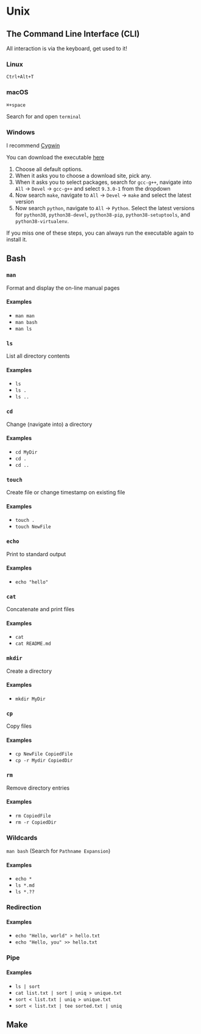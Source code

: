 # Unix

## The Command Line Interface (CLI)

All interaction is via the keyboard, get used to it!

### Linux

`Ctrl+Alt+T`

### macOS

`⌘+space`

Search for and open `terminal`

### Windows

I recommend [Cygwin](https://www.cygwin.com/)

You can download the executable [here](https://www.cygwin.com/setup-x86_64.exe)

1. Choose all default options.
2. When it asks you to choose a download site, pick any.
3. When it asks you to select packages, search for `gcc-g++`, navigate into
`All` -> `Devel` -> `gcc-g++` and select `9.3.0-1` from the dropdown
4. Now search `make`, navigate to `All` -> `Devel` -> `make` and select the
latest version
5. Now search `python`, navigate to `All` -> `Python`.  Select the latest
versions for `python38`, `python38-devel`, `python38-pip`,
`python38-setuptools`, and `python38-virtualenv`.

If you miss one of these steps, you can always run the executable again to
install it.

## Bash

### `man`

Format and display the on-line manual pages

#### Examples

* `man man`
* `man bash`
* `man ls`

### `ls`

List all directory contents

#### Examples

* `ls`
* `ls .`
* `ls ..`

### `cd`

Change (navigate into) a directory

#### Examples

* `cd MyDir`
* `cd .`
* `cd ..`

### `touch`

Create file or change timestamp on existing file

#### Examples

* `touch .`
* `touch NewFile`

### `echo`

Print to standard output

#### Examples

* `echo "hello"`

### `cat`

Concatenate and print files

#### Examples

* `cat`
* `cat README.md`

### `mkdir`

Create a directory

#### Examples

* `mkdir MyDir`

### `cp`

Copy files

#### Examples

* `cp NewFile CopiedFile`
* `cp -r Mydir CopiedDir`

### `rm`

Remove directory entries

#### Examples

* `rm CopiedFile`
* `rm -r CopiedDir`

### Wildcards

`man bash` (Search for `Pathname Expansion`)

#### Examples

* `echo *`
* `ls *.md`
* `ls *.??`

### Redirection

#### Examples

* `echo "Hello, world" > hello.txt`
* `echo "Hello, you" >> hello.txt`

### Pipe

#### Examples

* `ls | sort`
* `cat list.txt | sort | uniq > unique.txt`
* `sort < list.txt | uniq > unique.txt`
* `sort < list.txt | tee sorted.txt | uniq`

## Make
